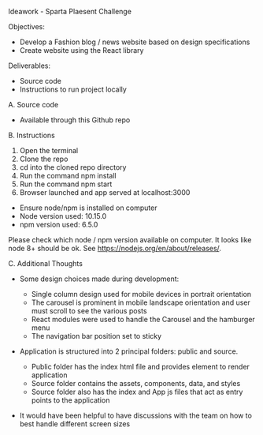Ideawork - Sparta Plaesent Challenge

Objectives:

  - Develop a Fashion blog / news website based on design specifications
  - Create website using the React library

Deliverables:

  - Source code
  - Instructions to run project locally

A. Source code

  - Available through this Github repo

B. Instructions

  1.  Open the terminal
  2.  Clone the repo
  3.  cd into the cloned repo directory
  3.  Run the command npm install
  4.  Run the command npm start
  5.  Browser launched and app served at localhost:3000

  - Ensure node/npm is installed on computer
  - Node version used: 10.15.0
  - npm version used:  6.5.0

Please check which node / npm version available on computer. It looks like node 8+ should be ok.  See https://nodejs.org/en/about/releases/.

C. Additional Thoughts

  - Some design choices made during development:
      - Single column design used for mobile devices in portrait orientation
      - The carousel is prominent in mobile landscape orientation and user
        must scroll to see the various posts
      - React modules were used to handle the Carousel and the hamburger menu
      - The navigation bar position set to sticky

  - Application is structured into 2 principal folders:  public and source.
      - Public folder has the index html file and provides element to render
        application
      - Source folder contains the assets, components, data, and styles
      - Source folder also has the index and App js files that act as entry
        points to the application

  - It would have been helpful to have discussions with the team on how to best
    handle different screen sizes
